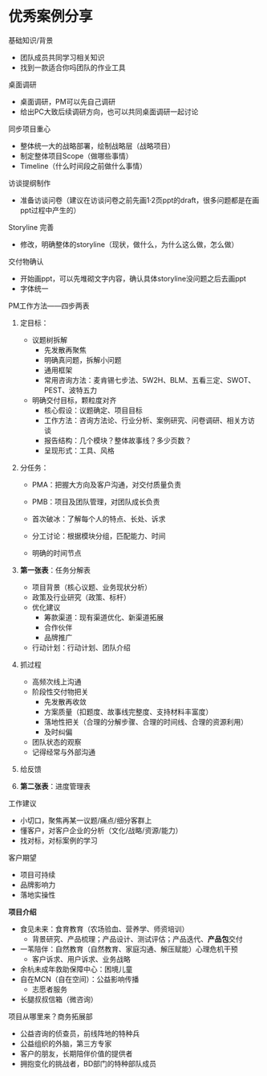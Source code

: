# 优秀案例分享

基础知识/背景

- 团队成员共同学习相关知识
- 找到一款适合你吗团队的作业工具

桌面调研

- 桌面调研，PM可以先自己调研
- 给出PC大致后续调研方向，也可以共同桌面调研一起讨论

同步项目重心

- 整体统一大的战略部署，绘制战略层（战略项目）
- 制定整体项目Scope（做哪些事情）
- Timeline（什么时间段之前做什么事情）

访谈提纲制作

- 准备访谈问卷（建议在访谈问卷之前先画1·2页ppt的draft，很多问题都是在画ppt过程中产生的）

Storyline 完善

- 修改，明确整体的storyline（现状，做什么，为什么这么做，怎么做）

交付物确认

- 开始画ppt，可以先堆砌文字内容，确认具体storyline没问题之后去画ppt
- 字体统一



PM工作方法——四步两表

1. 定目标：

   - 议题树拆解
     - 先发散再聚焦
     - 明确真问题，拆解小问题
     - 通用框架
     - 常用咨询方法：麦肯锡七步法、5W2H、BLM、五看三定、SWOT、PEST、波特五力
   - 明确交付目标，颗粒度对齐
     - 核心假设：议题确定、项目目标
     - 工作方法：咨询方法论、行业分析、案例研究、问卷调研、相关方访谈
     - 报告结构：几个模块？整体故事线？多少页数？
     - 呈现形式：工具、风格

2. 分任务：

   - PMA：把握大方向及客户沟通，对交付质量负责
   - PMB：项目及团队管理，对团队成长负责
   - 首次破冰：了解每个人的特点、长处、诉求
   - 分工讨论：根据模块分组，匹配能力、时间

   - 明确的时间节点

3. **第一张表**：任务分解表

   - 项目背景（核心议题、业务现状分析）
   - 政策及行业研究（政策、标杆）
   - 优化建议
     - 筹款渠道：现有渠道优化、新渠道拓展 
     - 合作伙伴
     - 品牌推广
   - 行动计划：行动计划、团队介绍

4. 抓过程

   - 高频次线上沟通
   - 阶段性交付物把关
     - 先发散再收敛
     - 方案质量（扣题度、故事线完整度、支持材料丰富度）
     - 落地性把关（合理的分解步骤、合理的时间线、合理的资源利用）
     - 及时纠偏
   - 团队状态的观察
   - 记得经常与外部沟通

5. 给反馈

6. **第二张表**：进度管理表



工作建议

- 小切口，聚焦再某一议题/痛点/细分客群上
- 懂客户，对客户企业的分析（文化/战略/资源/能力）
- 找对标，对标案例的学习

客户期望

- 项目可持续
- 品牌影响力
- 落地实操性



**项目介绍**

- 食见未来：食育教育（农场验血、营养学、师资培训）
  - 背景研究、产品梳理；产品设计、测试评估；产品迭代、**产品包**交付
- 一苇陪伴：自然教育（自然教育、家庭沟通、解压赋能）心理危机干预
  - 客户诉求、用户诉求、业务战略
- 余杭未成年救助保障中心：困境儿童
- 自在MCN（自在空间）：公益影响传播
  - 志愿者服务
- 长腿叔叔信箱（微咨询）

项目从哪里来？商务拓展部

- 公益咨询的侦查员，前线阵地的特种兵
- 公益组织的外脑，第三方专家
- 客户的朋友，长期陪伴价值的提供者
- 拥抱变化的挑战者，BD部门的特种部队成员